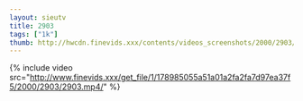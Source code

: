 ```yaml
--- 
layout: sieutv
title: 2903
tags: ["1k"]
thumb: http://hwcdn.finevids.xxx/contents/videos_screenshots/2000/2903/preview.mp4.jpg
---
```

{% include video src="http://www.finevids.xxx/get_file/1/178985055a51a01a2fa2fa7d97ea37f5/2000/2903/2903.mp4/" %} 
